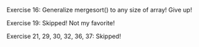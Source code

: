 Exercise 16: Generalize mergesort() to any size of array! Give up!

Exercise 19: Skipped! Not my favorite!

Exercise 21, 29, 30, 32, 36, 37: Skipped!
